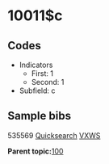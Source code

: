 # 10011$c

## Codes

-   Indicators
    -   First: 1
    -   Second: 1
-   Subfield: c

## Sample bibs

535569 [Quicksearch](https://search.library.yale.edu/catalog/535569) [VXWS](http://prodorbis.library.yale.edu:7014/vxws/GetHoldingsService?bibId=535569)

**Parent topic:**[100](../../tags/100/100.md)

